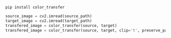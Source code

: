 <!--
 * @Author: your name
 * @Date: 2021-09-07 16:10:20
 * @LastEditTime: 2021-09-08 17:02:29
 * @LastEditors: Please set LastEditors
 * @Description: In User Settings Edit
 * @FilePath: \prometheus\data\color_transfer\README.md
-->

`pip install color_transfer`

```python
source_image = cv2.imread(source_path)
target_image = cv2.imread(target_path)
transfered_image = color_transfer(source, target)
transfered_image = color_transfer(source, target, clip='t', preserve_paper=False)
```